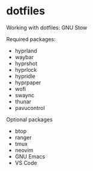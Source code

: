 # dotfiles

Working with dotfiles: GNU Stow

Required packages:

- hyprland
- waybar
- hyprshot
- hyprlock
- hypridle
- hyprpaper
- wofi
- swaync
- thunar
- pavucontrol

Optional packages

- btop
- ranger
- tmux
- neovim
- GNU Emacs
- VS Code

